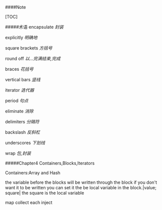 ####Note

[TOC]

#####术语
encapsulate *封装*

explicitly *明确地*

square brackets *方括号*

round off *以...完满结束,完成*

braces *花括号*

vertical bars *竖线*

iterator *迭代器*

period *句点*

eliminate *消除*

delimiters *分隔符*

backslash *反斜杠*

underscores *下划线*

wrap *包,封装*

#####Chapter4 Containers,Blocks,Iterators

Containers:Array and Hash

the variable before the blocks will be written through the block if you don't want it to be written you can set it the be local variable in the block.|value; square| the square is the local variable

map collect each inject